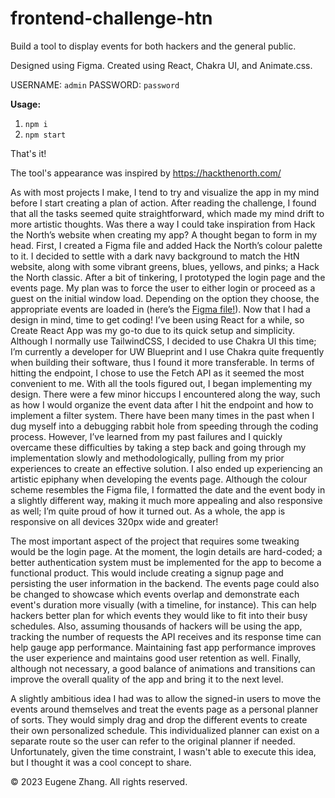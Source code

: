 # frontend-challenge-htn

Build a tool to display events for both hackers and the general public.

Designed using Figma. Created using React, Chakra UI, and Animate.css.

USERNAME: `admin`
PASSWORD: `password`

**Usage:**

1. `npm i`
2. `npm start`

That's it!

The tool's appearance was inspired by https://hackthenorth.com/

As with most projects I make, I tend to try and visualize the app in my mind before I start creating a plan of action. After reading the challenge, I found that all the tasks seemed quite straightforward, which made my mind drift to more artistic thoughts. Was there a way I could take inspiration from Hack the North’s website when creating my app? A thought began to form in my head.
First, I created a Figma file and added Hack the North’s colour palette to it. I decided to settle with a dark navy background to match the HtN website, along with some vibrant greens, blues, yellows, and pinks; a Hack the North classic. After a bit of tinkering, I prototyped the login page and the events page. My plan was to force the user to either login or proceed as a guest on the initial window load. Depending on the option they choose, the appropriate events are loaded in (here’s the [Figma file!](https://www.figma.com/file/d6d7Rlw5O6XdFmuzyInut1/organizer-apps?node-id=0%3A1)).
Now that I had a design in mind, time to get coding! I’ve been using React for a while, so Create React App was my go-to due to its quick setup and simplicity. Although I normally use TailwindCSS, I decided to use Chakra UI this time; I’m currently a developer for UW Blueprint and I use Chakra quite frequently when building their software, thus I found it more transferable. In terms of hitting the endpoint, I chose to use the Fetch API as it seemed the most convenient to me.
With all the tools figured out, I began implementing my design. There were a few minor hiccups I encountered along the way, such as how I would organize the event data after I hit the endpoint and how to implement a filter system. There have been many times in the past when I dug myself into a debugging rabbit hole from speeding through the coding process. However, I’ve learned from my past failures and I quickly overcame these difficulties by taking a step back and going through my implementation slowly and methodologically, pulling from my prior experiences to create an effective solution.
I also ended up experiencing an artistic epiphany when developing the events page. Although the colour scheme resembles the Figma file, I formatted the date and the event body in a slightly different way, making it much more appealing and also responsive as well; I’m quite proud of how it turned out.
As a whole, the app is responsive on all devices 320px wide and greater!

The most important aspect of the project that requires some tweaking would be the login page. At the moment, the login details are hard-coded; a better authentication system must be implemented for the app to become a functional product. This would include creating a signup page and persisting the user information in the backend. The events page could also be changed to showcase which events overlap and demonstrate each event's duration more visually (with a timeline, for instance). This can help hackers better plan for which events they would like to fit into their busy schedules. Also, assuming thousands of hackers will be using the app, tracking the number of requests the API receives and its response time can help gauge app performance. Maintaining fast app performance improves the user experience and maintains good user retention as well. Finally, although not necessary, a good balance of animations and transitions can improve the overall quality of the app and bring it to the next level.

A slightly ambitious idea I had was to allow the signed-in users to move the events around themselves and treat the events page as a personal planner of sorts. They would simply drag and drop the different events to create their own personalized schedule. This individualized planner can exist on a separate route so the user can refer to the original planner if needed. Unfortunately, given the time constraint, I wasn't able to execute this idea, but I thought it was a cool concept to share.

© 2023 Eugene Zhang. All rights reserved.
